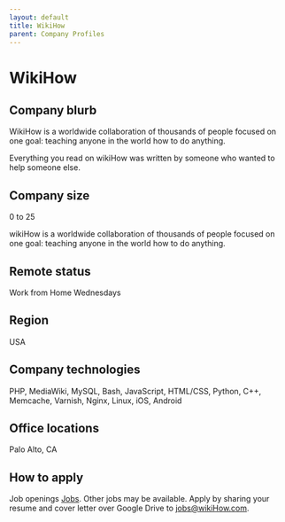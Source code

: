 ```yaml
---
layout: default
title: WikiHow
parent: Company Profiles
---
```


# WikiHow

## Company blurb

WikiHow is a worldwide collaboration of thousands of people focused on one goal: teaching anyone in the world how to do anything.

Everything you read on wikiHow was written by someone who wanted to help someone else.

## Company size

0 to 25

wikiHow is a worldwide collaboration of thousands of people focused on one goal: teaching anyone in the world how to do anything.

## Remote status

Work from Home Wednesdays

## Region

USA

## Company technologies

PHP, MediaWiki, MySQL, Bash, JavaScript, HTML/CSS, Python, C++, Memcache, Varnish, Nginx, Linux, iOS, Android

## Office locations

Palo Alto, CA

## How to apply

Job openings [Jobs](https://www.wikihow.com/wikiHow:Jobs). Other jobs may be available. Apply by sharing your resume and cover letter over Google Drive to jobs@wikiHow.com.
